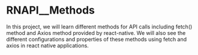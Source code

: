 # RNAPI__Methods
In this project, we will learn different methods for API calls including fetch() method and Axios method provided by react-native. We will also see the different configurations and properties of these methods using fetch and axios in react native applications.
